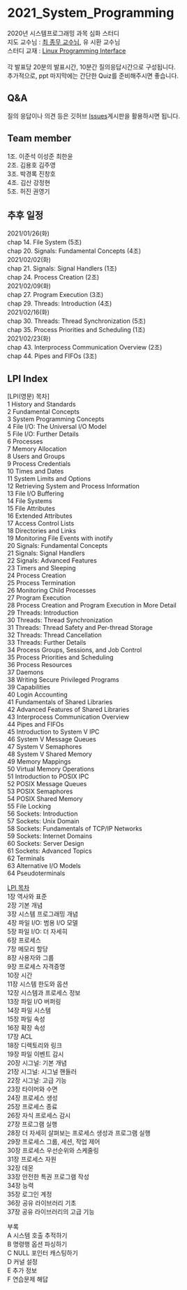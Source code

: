 # 2021_System_Programming
2020년 시스템프로그래밍 과목 심화 스터디 <br>
지도 교수님 : [최 종무 교수님](http://embedded.dankook.ac.kr/~choijm/), 유 시환 교수님<br>
스터디 교재 : [Linux Programming Interface](https://man7.org/tlpi/)<br>
<br>
각 발표당 20분의 발표시간, 10분간 질의응답시간으로 구성됩니다.<br>
추가적으로, ppt 마지막에는 간단한 Quiz를 준비해주시면 좋습니다.<br>

## Q&A 
질의 응답이나 의견 등은 깃허브 [Issues](https://github.com/Dankook-EmbeddedSystem-Lab/2021_System_Programming/issues)게시판을 활용하시면 됩니다.

## Team member
1조. 이준석 이성준 최한윤 <br>
2조. 김용호 김주영 <br>
3조. 박경록 진창호 <br>
4조. 김산 강정현 <br>
5조. 허진 권영기 <br>

## 추후 일정 
2021/01/26(화) <br> 
chap 14. File System (5조)<br>
chap 20. Signals: Fundamental Concepts (4조)<br> 
2021/02/02(화) <br>
chap 21. Signals: Signal Handlers (1조)<br>
chap 24. Process Creation (2조)<br>
2021/02/09(화) <br>
chap 27. Program Execution (3조)<br>
chap 29. Threads: Introduction (4조)<br>
2021/02/16(화) <br>
chap 30. Threads: Thread Synchronization (5조)<br>
chap 35. Process Priorities and Scheduling (1조)<br>
2021/02/23(화) <br>
chap 43. Interprocess Communication Overview (2조)<br>
chap 44. Pipes and FIFOs (3조)<br> 

## LPI Index
[LPI(영문) 목차] <br>
1   History and Standards <br>
2   Fundamental Concepts <br>
3   System Programming Concepts <br>
4   File I/O: The Universal I/O Model <br>
5   File I/O: Further Details <br>
6   Processes <br>
7   Memory Allocation <br>
8   Users and Groups <br>
9   Process Credentials <br>
10   Times and Dates <br>
11   System Limits and Options <br>
12   Retrieving System and Process Information <br>
13   File I/O Buffering <br>
14   File Systems <br>
15   File Attributes <br>
16   Extended Attributes <br>
17   Access Control Lists <br>
18   Directories and Links <br>
19   Monitoring File Events with inotify <br>
20   Signals: Fundamental Concepts <br>
21   Signals: Signal Handlers <br>
22   Signals: Advanced Features <br>
23   Timers and Sleeping <br>
24   Process Creation <br>
25   Process Termination <br>
26   Monitoring Child Processes <br>
27   Program Execution <br>
28   Process Creation and Program Execution in More Detail <br>
29   Threads: Introduction <br>
30   Threads: Thread Synchronization <br>
31   Threads: Thread Safety and Per-thread Storage <br>
32   Threads: Thread Cancellation <br>
33   Threads: Further Details <br>
34   Process Groups, Sessions, and Job Control <br>
35   Process Priorities and Scheduling <br>
36   Process Resources <br>
37   Daemons <br>
38   Writing Secure Privileged Programs <br>
39   Capabilities <br>
40   Login Accounting <br>
41   Fundamentals of Shared Libraries <br>
42   Advanced Features of Shared Libraries <br>
43   Interprocess Communication Overview <br>
44   Pipes and FIFOs <br>
45   Introduction to System V IPC <br>
46   System V Message Queues <br>
47   System V Semaphores <br>
48   System V Shared Memory <br>
49   Memory Mappings <br>
50   Virtual Memory Operations <br>
51   Introduction to POSIX IPC <br>
52   POSIX Message Queues <br>
53   POSIX Semaphores <br>
54   POSIX Shared Memory <br>
55   File Locking <br>
56   Sockets: Introduction <br>
57   Sockets: Unix Domain <br>
58   Sockets: Fundamentals of TCP/IP Networks <br>
59   Sockets: Internet Domains <br>
60   Sockets: Server Design <br>
61   Sockets: Advanced Topics <br>
62   Terminals <br>
63   Alternative I/O Models <br>
64   Pseudoterminals <br>

[LPI 목차](https://man7.org/tlpi/download/TLPI-TOC-detailed.pdf)<br>
1장 역사와 표준<br>
2장 기본 개념<br>
3장 시스템 프로그래밍 개념<br>
4장 파일 I/O: 범용 I/O 모델<br>
5장 파일 I/O: 더 자세히<br>
6장 프로세스<br>
7장 메모리 할당<br>
8장 사용자와 그룹<br>
9장 프로세스 자격증명<br>
10장 시간<br>
11장 시스템 한도와 옵션<br>
12장 시스템과 프로세스 정보<br>
13장 파일 I/O 버퍼링<br>
14장 파일 시스템<br>
15장 파일 속성<br>
16장 확장 속성<br>
17장 ACL<br>
18장 디렉토리와 링크<br>
19장 파일 이벤트 감시<br>
20장 시그널: 기본 개념<br>
21장 시그널: 시그널 핸들러<br>
22장 시그널: 고급 기능<br>
23장 타이머와 수면<br>
24장 프로세스 생성<br>
25장 프로세스 종료<br>
26장 자식 프로세스 감시<br>
27장 프로그램 실행<br>
28장 더 자세히 살펴보는 프로세스 생성과 프로그램 실행<br>
29장 프로세스 그룹, 세션, 작업 제어<br>
30장 프로세스 우선순위와 스케줄링<br>
31장 프로세스 자원<br>
32장 데몬<br>
33장 안전한 특권 프로그램 작성<br>
34장 능력<br>
35장 로그인 계정<br>
36장 공유 라이브러리 기초<br>
37장 공유 라이브러리의 고급 기능<br>

부록<br>
A 시스템 호출 추적하기<br>
B 명령행 옵션 파싱하기<br>
C NULL 포인터 캐스팅하기<br>
D 커널 설정<br>
E 추가 정보<br>
F 연습문제 해답<br>

